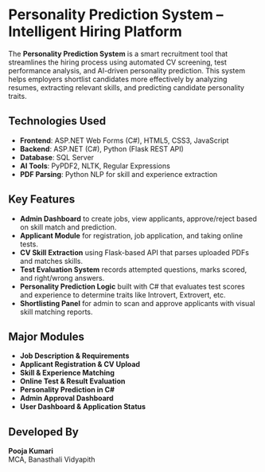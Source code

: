 # Personality Prediction System – Intelligent Hiring Platform

The **Personality Prediction System** is a smart recruitment tool that streamlines the hiring process using automated CV screening, test performance analysis, and AI-driven personality prediction. This system helps employers shortlist candidates more effectively by analyzing resumes, extracting relevant skills, and predicting candidate personality traits.

## Technologies Used

- **Frontend**: ASP.NET Web Forms (C#), HTML5, CSS3, JavaScript  
- **Backend**: ASP.NET (C#), Python (Flask REST API)  
- **Database**: SQL Server  
- **AI Tools**: PyPDF2, NLTK, Regular Expressions  
- **PDF Parsing**: Python NLP for skill and experience extraction  

## Key Features

- **Admin Dashboard** to create jobs, view applicants, approve/reject based on skill match and prediction.
- **Applicant Module** for registration, job application, and taking online tests.
- **CV Skill Extraction** using Flask-based API that parses uploaded PDFs and matches skills.
- **Test Evaluation System** records attempted questions, marks scored, and right/wrong answers.
- **Personality Prediction Logic** built with C# that evaluates test scores and experience to determine traits like Introvert, Extrovert, etc.
- **Shortlisting Panel** for admin to scan and approve applicants with visual skill matching reports.

## Major Modules

- **Job Description & Requirements**
- **Applicant Registration & CV Upload**
- **Skill & Experience Matching**
- **Online Test & Result Evaluation**
- **Personality Prediction in C#**
- **Admin Approval Dashboard**
- **User Dashboard & Application Status**

## Developed By

**Pooja Kumari**  
MCA, Banasthali Vidyapith  

